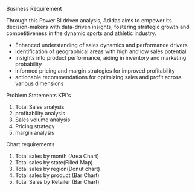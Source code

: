 Business Requirement

Through this Power BI driven analysis, Adidas aims to empower its decision-makers with data-driven insights, fostering strategic growth and competitiveness in the dynamic sports and athletic industry.

* Enhanced understanding of sales dynamics and performance drivers
* identification of geographical areas with high and low sales potential
* Insights into product performance, aiding in inventory and marketing probability 
* informed pricing and margin strategies for improved profitability
* actionable recommendations for optimizing sales and profit across various dimensions 

 Problem Statements
KPI's
1. Total Sales analysis
2. profitability analysis
3. Sales volume analysis
4. Pricing strategy
5. margin analysis

Chart requirements
1. Total sales by month (Area Chart)
2. Total sales by state(Filled Map)
3. Total sales by region(Donut chart)
4. Total sales by product (Bar Chart)
5. Total Sales by Retailer (Bar Chart)
